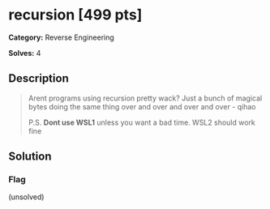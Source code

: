 # recursion [499 pts]

**Category:** Reverse Engineering

**Solves:** 4

## Description
> Arent programs using recursion pretty wack? Just a bunch of magical bytes doing the same thing over and over and over and over
> \- qihao
> 
> P.S. **Dont use WSL1** unless you want a bad time. WSL2 should work fine

## Solution

### Flag
(unsolved)
